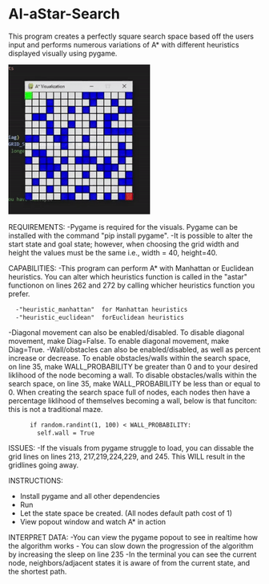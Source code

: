 ﻿# AI-aStar-Search
This program creates a perfectly square search space based off the users input and performs numerous variations of A* with different heuristics displayed visually using pygame.

<img src="search.gif" alt="search" />

REQUIREMENTS: 
-Pygame is required for the visuals. Pygame can be installed with the command "pip install pygame".
-It is possible to alter the start state and goal state; however, when choosing the grid width and height the values must be the same i.e., width = 40, height=40.

CAPABILITIES:
-This program can perform A* with Manhattan or Euclidean heuristics. You can alter which heuristics function is called in the "astar" functionon on lines 262 and 272 by calling whicher heuristics function you prefer.

      -"heuristic_manhattan"  for Manhattan heuristics
      -"heuristic_euclidean"  forEuclidean heuristics
      
-Diagonal movement can also be enabled/disabled. To disable diagonal movement, make Diag=False. To enable diagonal movement, make Diag=True.
-Wall/obstacles can also be enabled/disabled, as well as percent increase or decrease. To enable obstacles/walls within the search space, on line 35, make WALL_PROBABILITY be greater than 0 and to your desired liklihood of the node becoming a wall. To disable obstacles/walls within the search space, on line 35, make WALL_PROBABILITY be less than or equal to 0. When creating the search space full of nodes, each nodes then have a percentage liklihood of themselves becoming a wall, below is that funciton: this is not a traditional maze.
          
          if random.randint(1, 100) < WALL_PROBABILITY:
            self.wall = True
            
ISSUES:
-If the visuals from pygame struggle to load, you can dissable the grid lines on lines 213, 217,219,224,229, and 245. This WILL result in the gridlines going away.

INSTRUCTIONS:
- Install pygame and all other dependencies
- Run
- Let the state space be created. (All nodes default path cost of 1)
- View popout window and watch A* in action

INTERPRET DATA:
-You can view the pygame popout to see in realtime how the algorithm works
      - You can slow down the progression of the algorithm by increasing the sleep on line 235
-In the terminal you can see the current node, neighbors/adjacent states it is aware of from the current state, and the shortest path.
